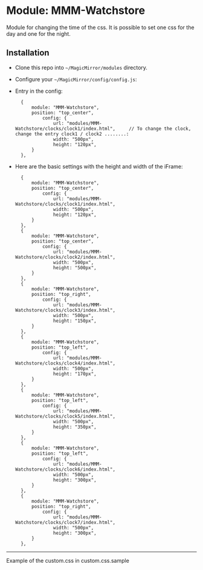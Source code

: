 # Module: MMM-Watchstore

Module for changing the time of the css. 
It is possible to set one css for the day and one for the night.

## Installation

* Clone this repo into `~/MagicMirror/modules` directory.
* Configure your `~/MagicMirror/config/config.js`:

* Entry in the config:


		{
			module: "MMM-Watchstore",
			position: "top_center",
				config: {
					url: "modules/MMM-Watchstore/clocks/clock1/index.html",     // To change the clock, change the entry clock1 / clock2 ........:
					width: "500px",
					height: "120px",
			}
		},
		
		
* Here are the basic settings with the height and width of the iFrame:

		{
			module: "MMM-Watchstore",
			position: "top_center",
				config: {
					url: "modules/MMM-Watchstore/clocks/clock1/index.html",
					width: "500px",
					height: "120px",
			}
		},
		{
			module: "MMM-Watchstore",
			position: "top_center",
				config: {
					url: "modules/MMM-Watchstore/clocks/clock2/index.html",
					width: "500px",
					height: "500px",
			}
		},
		{
			module: "MMM-Watchstore",
			position: "top_right",
				config: {
					url: "modules/MMM-Watchstore/clocks/clock3/index.html",
					width: "500px",
					height: "150px",
			}
		},
		{
			module: "MMM-Watchstore",
			position: "top_left",
				config: {
					url: "modules/MMM-Watchstore/clocks/clock4/index.html",
					width: "500px",
					height: "170px",
			}
		},
		{
			module: "MMM-Watchstore",
			position: "top_left",
				config: {
					url: "modules/MMM-Watchstore/clocks/clock5/index.html",
					width: "500px",
					height: "350px",
			}
		},
		{
			module: "MMM-Watchstore",
			position: "top_left",
				config: {
					url: "modules/MMM-Watchstore/clocks/clock6/index.html",
					width: "500px",
					height: "300px",
			}
		},
		{
			module: "MMM-Watchstore",
			position: "top_right",
				config: {
					url: "modules/MMM-Watchstore/clocks/clock7/index.html",
					width: "500px",
					height: "300px",
			}
		},
		
******************************************************************		


Example of the custom.css in custom.css.sample